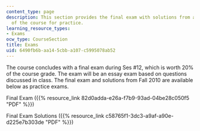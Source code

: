 ```yaml
---
content_type: page
description: This section provides the final exam with solutions from a previous version
  of the course for practice.
learning_resource_types:
- Exams
ocw_type: CourseSection
title: Exams
uid: 6490fb6b-aa14-5cbb-a107-c5995078ab52
---
```


The course concludes with a final exam during Ses #12, which is worth 20% of the course grade. The exam will be an essay exam based on questions discussed in class. The final exam and solutions from Fall 2010 are available below as practice exams.

Final Exam ({{% resource_link 82d0adda-e26a-f7b9-93ad-04be28c050f5 "PDF" %}})

Final Exam Solutions ({{% resource_link c58765f1-3dc3-a9af-a90e-d225e7b303de "PDF" %}})